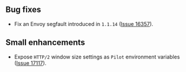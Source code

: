 ## Bug fixes

- Fix an Envoy segfault introduced in `1.1.14` ([Issue 16357](https://github.com/istio/istio/issues/16357)).

## Small enhancements

- Expose `HTTP/2` window size settings as `Pilot` environment variables ([Issue 17117](https://github.com/istio/istio/issues/17117)).

